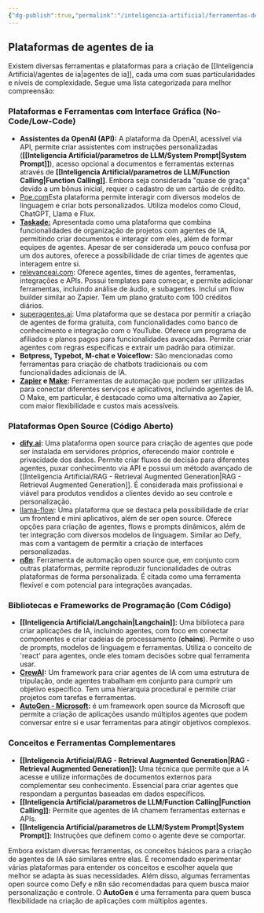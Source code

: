 ```yaml
---
{"dg-publish":true,"permalink":"/inteligencia-artificial/ferramentas-de-ia/plataformas-de-agentes-de-ia/","title":"Plataformas de agentes de ia","metatags":{"description":"plataformas para a criação de agentes de IA, cada uma com suas particularidades e níveis de complexidade. Segue uma lista categorizada para melhor compreensão"},"tags":["Inteligencia-artificial","Agentes","Ferramentas","LLM"],"updated":"2025-01-20T20:25:49.003-03:00"}
---
```



## Plataformas de agentes de ia

Existem diversas ferramentas e plataformas para a criação de [[Inteligencia Artificial/agentes de ia\|agentes de ia]], cada uma com suas particularidades e níveis de complexidade. Segue uma lista categorizada para melhor compreensão:

### **Plataformas e Ferramentas com Interface Gráfica (No-Code/Low-Code)**

- **Assistentes da OpenAI (API):** A plataforma da OpenAI, acessível via API, permite criar assistentes com instruções personalizadas (**[[Inteligencia Artificial/parametros de LLM/System Prompt\|System Prompt]]**), acesso opcional a documentos e ferramentas externas através de **[[Inteligencia Artificial/parametros de LLM/Function Calling\|Function Calling]]**. Embora seja considerada "quase de graça" devido a um bônus inicial, requer o cadastro de um cartão de crédito.
-  [Poe.com](https://poe.com/login)Esta plataforma permite interagir com diversos modelos de linguagem e criar bots personalizados. Utiliza modelos como Cloud, ChatGPT, Llama e Flux.
- [**Taskade:**](https://www.taskade.com) Apresentada como uma plataforma que combina funcionalidades de organização de projetos com agentes de IA, permitindo criar documentos e interagir com eles, além de formar equipes de agentes. Apesar de ser considerada um pouco confusa por um dos autores, oferece a possibilidade de criar times de agentes que interagem entre si.
- [relevanceai.com](https://relevanceai.com/): Oferece agentes, times de agentes, ferramentas, integrações e APIs. Possui templates para começar, e permite adicionar ferramentas, incluindo análise de áudio, e subagentes. Inclui um flow builder similar ao Zapier. Tem um plano gratuito com 100 créditos diários.
- [superagentes.ai](https://superagentes.ai/): Uma plataforma que se destaca por permitir a criação de agentes de forma gratuita, com funcionalidades como banco de conhecimento e integração com o YouTube. Oferece um programa de afiliados e planos pagos para funcionalidades avançadas. Permite criar agentes com regras específicas e extrair um padrão para otimizar.
- **Botpress, Typebot, M-chat e Voiceflow:** São mencionadas como ferramentas para criação de chatbots tradicionais ou com funcionalidades adicionais de IA.
- **[Zapier](https://zapier.com/) e [Make](https://www.make.com/en):** Ferramentas de automação que podem ser utilizadas para conectar diferentes serviços e aplicativos, incluindo agentes de IA. O Make, em particular, é destacado como uma alternativa ao Zapier, com maior flexibilidade e custos mais acessíveis.

### **Plataformas Open Source (Código Aberto)**

- **[dify.ai](https://dify.ai/):** Uma plataforma open source para criação de agentes que pode ser instalada em servidores próprios, oferecendo maior controle e privacidade dos dados. Permite criar fluxos de decisão para diferentes agentes, puxar conhecimento via API e possui um método avançado de [[Inteligencia Artificial/RAG - Retrieval Augmented Generation\|RAG - Retrieval Augmented Generation]]. É considerada mais profissional e viável para produtos vendidos a clientes devido ao seu controle e personalização.
- [llama-flow](https://www.npmjs.com/package/llama-flow): Uma plataforma que se destaca pela possibilidade de criar um frontend e mini aplicativos, além de ser open source. Oferece opções para criação de agentes, flows e prompts dinâmicos, além de ter integração com diversos modelos de linguagem. Similar ao Defy, mas com a vantagem de permitir a criação de interfaces personalizadas.
- **[n8n](https://n8n.io/)**: Ferramenta de automação open source que, em conjunto com outras plataformas, permite reproduzir funcionalidades de outras plataformas de forma personalizada. É citada como uma ferramenta flexível e com potencial para integrações avançadas.

### **Bibliotecas e Frameworks de Programação (Com Código)**

- **[[Inteligencia Artificial/Langchain\|Langchain]]:** Uma biblioteca para criar aplicações de IA, incluindo agentes, com foco em conectar componentes e criar cadeias de processamento (**chains**). Permite o uso de prompts, modelos de linguagem e ferramentas. Utiliza o conceito de 'react' para agentes, onde eles tomam decisões sobre qual ferramenta usar.
- **[CrewAI](https://www.crewai.com/):** Um framework para criar agentes de IA com uma estrutura de tripulação, onde agentes trabalham em conjunto para cumprir um objetivo específico. Tem uma hierarquia procedural e permite criar projetos com tarefas e ferramentas.
- **[AutoGen - Microsoft](https://microsoft.github.io/autogen/stable/index.html):** é um framework open source da Microsoft que permite a criação de aplicações usando múltiplos agentes que podem conversar entre si e usar ferramentas para atingir objetivos complexos.

### **Conceitos e Ferramentas Complementares**

- **[[Inteligencia Artificial/RAG - Retrieval Augmented Generation\|RAG - Retrieval Augmented Generation]]:** Uma técnica que permite que a IA acesse e utilize informações de documentos externos para complementar seu conhecimento. Essencial para criar agentes que respondam a perguntas baseadas em dados específicos.
- **[[Inteligencia Artificial/parametros de LLM/Function Calling\|Function Calling]]:** Permite que agentes de IA chamem ferramentas externas e APIs.
- **[[Inteligencia Artificial/parametros de LLM/System Prompt\|System Prompt]]:** Instruções que definem como o agente deve se comportar.

Embora existam diversas ferramentas, os conceitos básicos para a criação de agentes de IA são similares entre elas. É recomendado experimentar várias plataformas para entender os conceitos e escolher aquela que melhor se adapta às suas necessidades. Além disso, algumas ferramentas open source como Defy e n8n são recomendadas para quem busca maior personalização e controle. O **AutoGen** é uma ferramenta para quem busca flexibilidade na criação de aplicações com múltiplos agentes.
